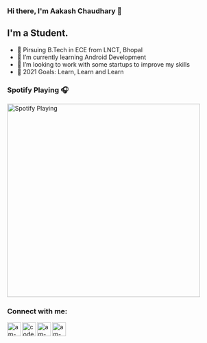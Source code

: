 ### Hi there, I'm Aakash Chaudhary 👋


## I'm a Student.

- 🔭 Pirsuing B.Tech in ECE from LNCT, Bhopal
- 🌱 I’m currently learning Android Development
- 👯 I’m looking to work with some startups to improve my skills
- 🥅 2021 Goals: Learn, Learn and Learn

### Spotify Playing 🎧


[<img src="https://now-playing-codestackr.vercel.app/api/spotify-playing" alt="Spotify Playing" width="450" />](https://open.spotify.com/user/swyqyimdc12jajde4vpwd2x1b)

### Connect with me:

[<img align="left" alt="am-aakash | LinkedIn" width="32px" src="https://cdn.jsdelivr.net/npm/simple-icons@v3/icons/linkedin.svg" />][linkedin]
[<img align="left" alt="codeSTACKr | Instagram" width="32px" src="https://cdn.jsdelivr.net/npm/simple-icons@v3/icons/instagram.svg" />][instagram]
[<img align="left" alt="am-aakash | Codechef" width="32px" src="https://cdn.jsdelivr.net/npm/simple-icons@3.13.0/icons/codechef.svg" />][codechef]
[<img align="left" alt="am-aakash | Codeforces" width="32px" src="https://cdn.jsdelivr.net/npm/simple-icons@3.13.0/icons/codeforces.svg" />][codeforces]

<br />
<br />

</details>

[codechef]: http://codechef.com/users/am_aakash
[codeforces]: http://codeforces.com/profile/am_aakash
[instagram]: https://instagram.com/am_aakash
[linkedin]: http://linkedin.com/in/aakash12121
